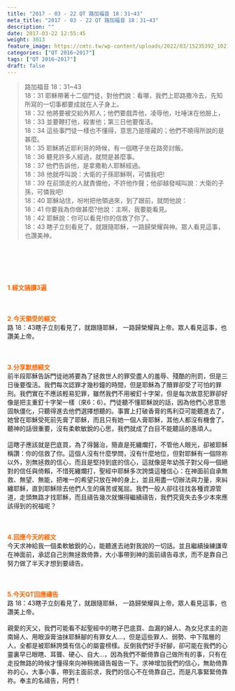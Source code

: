 ```yaml
---
title: "2017 - 03 - 22 QT 路加福音 18：31~43"
meta_title: "2017 - 03 - 22 QT 路加福音 18：31~43"
description: ""
date: 2017-03-22 12:55:45
weight: 3013
feature_image: https://cmtc.tw/wp-content/uploads/2022/03/15235392_10211799862337740_180693556567566654_o-1.webp
categories: ["QT 2016~2017"]
tags: ["QT 2016~2017"]
draft: false
---
```


<blockquote>路加福音 18：31~43<br />
18：31 耶穌帶著十二個門徒，對他們說：看哪，我們上耶路撒冷去，先知所寫的一切事都要成就在人子身上。<br />
18：32 他將要被交給外邦人；他們要戲弄他，凌辱他，吐唾沫在他臉上，<br />
18：33 並要鞭打他，殺害他；第三日他要復活。<br />
18：34 這些事門徒一樣也不懂得，意思乃是隱藏的；他們不曉得所說的是甚麼。<br />
18：35 耶穌將近耶利哥的時候，有一個瞎子坐在路旁討飯。<br />
18：36 聽見許多人經過，就問是甚麼事。<br />
18：37 他們告訴他，是拿撒勒人耶穌經過。<br />
18：38 他就呼叫說：大衛的子孫耶穌啊，可憐我吧!<br />
18：39 在前頭走的人就責備他，不許他作聲；他卻越發喊叫說：大衛的子孫，可憐我吧!<br />
18：40 耶穌站住，吩咐把他領過來，到了跟前，就問他說：<br />
18：41 你要我為你做甚麼?他說：主啊，我要能看見。<br />
18：42 耶穌說：你可以看見!你的信救了你了。<br />
18：43 瞎子立刻看見了，就跟隨耶穌，一路歸榮耀與神。眾人看見這事，也讚美神。</blockquote><br />
&nbsp;<br />
<br />
&nbsp;<br />
<br />
<span style="color: #ff6600;"><strong>1.</strong><strong>經文誦讀3遍</strong></span><br />
<br />
<span style="color: #ff6600;"><strong> </strong></span><br />
<br />
<span style="color: #ff6600;"><strong>2.</strong><strong>今天領受的經文<br />
</strong></span>路 18：43瞎子立刻看見了，就跟隨耶穌， 一路歸榮耀與上帝。眾人看見這事，也讚美上帝。<br />
<br />
&nbsp;<br />
<br />
<span style="color: #ff6600;"><strong>3.</strong><strong>分享默想經文<br />
</strong></span>前半段耶穌告訴門徒祂將要為了拯救世人的罪受盡人的羞辱、殘酷的刑罰，但是三日後要復活。我們每次認罪才幾秒鐘的時間，但是耶穌為了贖罪卻受了可怕的罪刑。我們實在不應該輕易犯罪，雖然我們不用被釘十字架，但是每次故意犯罪卻好像是把主重釘十字架一樣（來6：6）。門徒聽不懂耶穌說的話，因為他們心思意思固執僵化，只聽得進去他們選擇想聽的。事實上打破香膏的馬利亞可能聽進去了，她曾在耶穌受死前先膏了耶穌，而且只有她一個人膏耶穌，其他人都沒有機會了。聽神的話很重要，沒有柔軟敏銳的心思，我們就成了白目不能聽話的愚頑人。<br />
<br />
這瞎子應該就是巴底買，為了得醫治，簡直是死纏爛打，不管他人眼光，卻被耶穌稱讚：你的信救了你。這個人沒有什麼學問，沒有什麼地位，但對耶穌有一個除祢以外，別無拯救的信心，而且是堅持到底的信心，這就像是年幼孩子對父母一個絕對的信任與倚賴，不惜死纏爛打，聖經中耶穌多次誇獎這種信心：在神面前自承無救、無望、無能，把唯一的希望只放在神的身上，並且用盡一切辦法與力量，來糾纏耶穌，直到耶穌除去他們人生的痛苦或冤屈。我們一般人卻往往找各種資源管道，走頭無路才找耶穌，而且禱告幾次就懶得繼續禱告，我們究竟失去多少本來應該得到的祝福呢？<br />
<br />
&nbsp;<br />
<br />
<span style="color: #ff6600;"><strong>4.</strong><strong>回應今天的經文<br />
</strong></span>今天求神給我一個柔軟敏銳的心，能聽進去祂對我說的一切話。並且繼續操練謙卑在神面前，承認自己別無拯救倚靠，大小事帶到神的面前禱告尋求，而不是靠自己努力做了半天才想到要禱告。<br />
<br />
&nbsp;<br />
<br />
<span style="color: #ff6600;"><strong>5.</strong></span><strong><span style="color: #ff6600;">今天QT回應禱告<br />
</span></strong>路 18：43瞎子立刻看見了，就跟隨耶穌， 一路歸榮耀與上帝。眾人看見這事，也讚美上帝。<br />
<br />
親愛的天父，我們可能看不起聖經中的瞎子巴底買、血漏的婦人、為女兒求主的迦南婦人、用眼淚膏油抹耶穌腳的有罪女人…，但是這些罪人、弱勢、中下階層的人，全都是被耶穌誇獎有信心的屬靈榜樣。反倒我們好手好腳，卻可能在我們的心靈裏早已眼瞎、耳聾、硬心、自大…，因為我們不斷倚靠自己做所有的事，只有在走投無路的時候才懂得來向神稍微禱告報告一下。求神增加我們的信心，無助倚靠祢的心，大事小事，帶到主面前求，我們的信心不在倚靠自己，而是凡事緊緊倚靠祢。奉主的名禱告，阿們！<br />
<br />
&nbsp;<br />
<br />
&nbsp;<br />
<br />
<strong><span style="color: #ff6600;"> </span></strong>
        